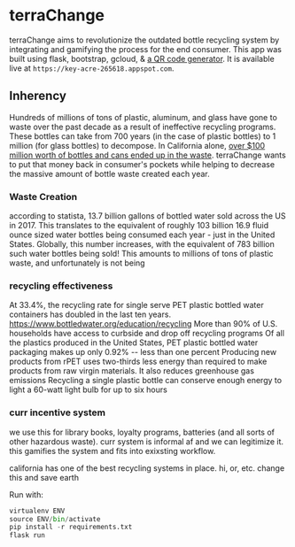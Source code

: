 # terraChange

terraChange aims to revolutionize the outdated bottle recycling system by integrating and gamifying the process for the end consumer. This app was built using flask, bootstrap, gcloud, & [a QR code generator](https://github.com/nayuki/QR-Code-generator). It is available live at `https://key-acre-265618.appspot.com`.


## Inherency

Hundreds of millions of tons of plastic, aluminum, and glass have gone to waste over the past decade as a result of ineffective recycling programs. These bottles can take from 700 years (in the case of plastic bottles) to 1 million (for glass bottles) to decompose. In California alone, [over $100 million worth of bottles and cans ended up in the waste](https://www.calrecycle.ca.gov/bevcontainer/consumers/facts). terraChange wants to put that money back in consumer's pockets while helping to decrease the massive amount of bottle waste created each year.

### Waste Creation

according to statista, 13.7 billion gallons of bottled water sold across the US in 2017. This translates to the equivalent of roughly 103 billion 16.9 fluid ounce sized water bottles being consumed each year - just in the United States. Globally, this number increases, with the equivalent of 783 billion such water bottles being sold! This amounts to millions of tons of plastic waste, and unfortunately is not being 

### recycling effectiveness
At 33.4%, the recycling rate for single serve PET plastic bottled water containers has doubled in the last ten years.
https://www.bottledwater.org/education/recycling
More than 90% of U.S. households have access to curbside and drop off recycling programs
Of all the plastics produced in the United States, PET plastic bottled water packaging makes up only 0.92% -- less than one percent
Producing new products from rPET uses two-thirds less energy than required to make products from raw virgin materials. It also reduces greenhouse gas emissions
Recycling a single plastic bottle can conserve enough energy to light a 60-watt light bulb for up to six hours

### curr incentive system
we use this for library books, loyalty programs, batteries (and all sorts of other hazardous waste). curr system is informal af and we can legitimize it. this gamifies the system and fits into exixsting workflow.  

california has one of the best recycling systems in place. hi, or, etc. change this and save earth

Run with:
```Python
virtualenv ENV
source ENV/bin/activate
pip install -r requirements.txt
flask run
```
